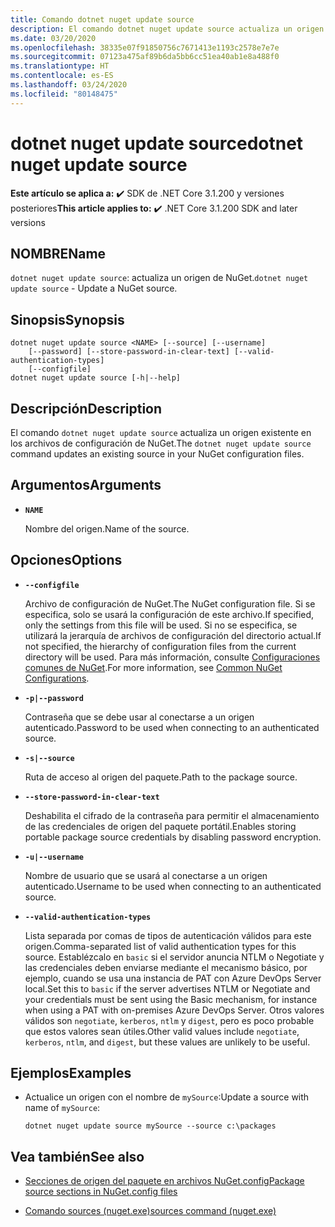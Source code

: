 ```yaml
---
title: Comando dotnet nuget update source
description: El comando dotnet nuget update source actualiza un origen existente en los archivos de configuración de NuGet.
ms.date: 03/20/2020
ms.openlocfilehash: 38335e07f91850756c7671413e1193c2578e7e7e
ms.sourcegitcommit: 07123a475af89b6da5bb6cc51ea40ab1e8a488f0
ms.translationtype: HT
ms.contentlocale: es-ES
ms.lasthandoff: 03/24/2020
ms.locfileid: "80148475"
---
```

# <a name="dotnet-nuget-update-source"></a><span data-ttu-id="6a504-103">dotnet nuget update source</span><span class="sxs-lookup"><span data-stu-id="6a504-103">dotnet nuget update source</span></span>

<span data-ttu-id="6a504-104">**Este artículo se aplica a:** ✔️ SDK de .NET Core 3.1.200 y versiones posteriores</span><span class="sxs-lookup"><span data-stu-id="6a504-104">**This article applies to:** ✔️ .NET Core 3.1.200 SDK and later versions</span></span>

## <a name="name"></a><span data-ttu-id="6a504-105">NOMBRE</span><span class="sxs-lookup"><span data-stu-id="6a504-105">Name</span></span>

<span data-ttu-id="6a504-106">`dotnet nuget update source`: actualiza un origen de NuGet.</span><span class="sxs-lookup"><span data-stu-id="6a504-106">`dotnet nuget update source` - Update a NuGet source.</span></span>

## <a name="synopsis"></a><span data-ttu-id="6a504-107">Sinopsis</span><span class="sxs-lookup"><span data-stu-id="6a504-107">Synopsis</span></span>

```dotnetcli
dotnet nuget update source <NAME> [--source] [--username]
    [--password] [--store-password-in-clear-text] [--valid-authentication-types]
    [--configfile]
dotnet nuget update source [-h|--help]
```

## <a name="description"></a><span data-ttu-id="6a504-108">Descripción</span><span class="sxs-lookup"><span data-stu-id="6a504-108">Description</span></span>

<span data-ttu-id="6a504-109">El comando `dotnet nuget update source` actualiza un origen existente en los archivos de configuración de NuGet.</span><span class="sxs-lookup"><span data-stu-id="6a504-109">The `dotnet nuget update source` command updates an existing source in your NuGet configuration files.</span></span>

## <a name="arguments"></a><span data-ttu-id="6a504-110">Argumentos</span><span class="sxs-lookup"><span data-stu-id="6a504-110">Arguments</span></span>

- **`NAME`**

  <span data-ttu-id="6a504-111">Nombre del origen.</span><span class="sxs-lookup"><span data-stu-id="6a504-111">Name of the source.</span></span>

## <a name="options"></a><span data-ttu-id="6a504-112">Opciones</span><span class="sxs-lookup"><span data-stu-id="6a504-112">Options</span></span>

- **`--configfile`**

  <span data-ttu-id="6a504-113">Archivo de configuración de NuGet.</span><span class="sxs-lookup"><span data-stu-id="6a504-113">The NuGet configuration file.</span></span> <span data-ttu-id="6a504-114">Si se especifica, solo se usará la configuración de este archivo.</span><span class="sxs-lookup"><span data-stu-id="6a504-114">If specified, only the settings from this file will be used.</span></span> <span data-ttu-id="6a504-115">Si no se especifica, se utilizará la jerarquía de archivos de configuración del directorio actual.</span><span class="sxs-lookup"><span data-stu-id="6a504-115">If not specified, the hierarchy of configuration files from the current directory will be used.</span></span> <span data-ttu-id="6a504-116">Para más información, consulte [Configuraciones comunes de NuGet](https://docs.microsoft.com/nuget/consume-packages/configuring-nuget-behavior).</span><span class="sxs-lookup"><span data-stu-id="6a504-116">For more information, see [Common NuGet Configurations](https://docs.microsoft.com/nuget/consume-packages/configuring-nuget-behavior).</span></span>

- **`-p|--password`**

  <span data-ttu-id="6a504-117">Contraseña que se debe usar al conectarse a un origen autenticado.</span><span class="sxs-lookup"><span data-stu-id="6a504-117">Password to be used when connecting to an authenticated source.</span></span>

- **`-s|--source`**

  <span data-ttu-id="6a504-118">Ruta de acceso al origen del paquete.</span><span class="sxs-lookup"><span data-stu-id="6a504-118">Path to the package source.</span></span>

- **`--store-password-in-clear-text`**

  <span data-ttu-id="6a504-119">Deshabilita el cifrado de la contraseña para permitir el almacenamiento de las credenciales de origen del paquete portátil.</span><span class="sxs-lookup"><span data-stu-id="6a504-119">Enables storing portable package source credentials by disabling password encryption.</span></span>

- **`-u|--username`**

  <span data-ttu-id="6a504-120">Nombre de usuario que se usará al conectarse a un origen autenticado.</span><span class="sxs-lookup"><span data-stu-id="6a504-120">Username to be used when connecting to an authenticated source.</span></span>

- **`--valid-authentication-types`**

  <span data-ttu-id="6a504-121">Lista separada por comas de tipos de autenticación válidos para este origen.</span><span class="sxs-lookup"><span data-stu-id="6a504-121">Comma-separated list of valid authentication types for this source.</span></span> <span data-ttu-id="6a504-122">Establézcalo en `basic` si el servidor anuncia NTLM o Negotiate y las credenciales deben enviarse mediante el mecanismo básico, por ejemplo, cuando se usa una instancia de PAT con Azure DevOps Server local.</span><span class="sxs-lookup"><span data-stu-id="6a504-122">Set this to `basic` if the server advertises NTLM or Negotiate and your credentials must be sent using the Basic mechanism, for instance when using a PAT with on-premises Azure DevOps Server.</span></span> <span data-ttu-id="6a504-123">Otros valores válidos son `negotiate`, `kerberos`, `ntlm` y `digest`, pero es poco probable que estos valores sean útiles.</span><span class="sxs-lookup"><span data-stu-id="6a504-123">Other valid values include `negotiate`, `kerberos`, `ntlm`, and `digest`, but these values are unlikely to be useful.</span></span>

## <a name="examples"></a><span data-ttu-id="6a504-124">Ejemplos</span><span class="sxs-lookup"><span data-stu-id="6a504-124">Examples</span></span>

- <span data-ttu-id="6a504-125">Actualice un origen con el nombre de `mySource`:</span><span class="sxs-lookup"><span data-stu-id="6a504-125">Update a source with name of `mySource`:</span></span>

  ```dotnetcli
  dotnet nuget update source mySource --source c:\packages
  ```

## <a name="see-also"></a><span data-ttu-id="6a504-126">Vea también</span><span class="sxs-lookup"><span data-stu-id="6a504-126">See also</span></span>

- [<span data-ttu-id="6a504-127">Secciones de origen del paquete en archivos NuGet.config</span><span class="sxs-lookup"><span data-stu-id="6a504-127">Package source sections in NuGet.config files</span></span>](/nuget/reference/nuget-config-file#package-source-sections)

- [<span data-ttu-id="6a504-128">Comando sources (nuget.exe)</span><span class="sxs-lookup"><span data-stu-id="6a504-128">sources command (nuget.exe)</span></span>](/nuget/reference/cli-reference/cli-ref-sources)
